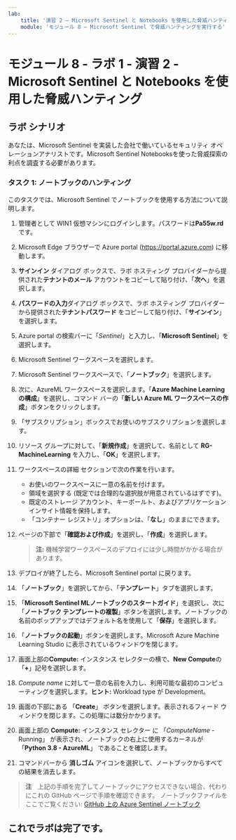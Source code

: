 ```yaml
---
lab:
    title: '演習 2 – Microsoft Sentinel と Notebooks を使用した脅威ハンティング'
    module: 'モジュール 8 – Microsoft Sentinel で脅威ハンティングを実行する'
---
```


# モジュール 8 - ラボ 1 - 演習 2 - Microsoft Sentinel と Notebooks を使用した脅威ハンティング

## ラボ シナリオ

あなたは、Microsoft Sentinel を実装した会社で働いているセキュリティ オペレーションアナリストです。Microsoft Sentinel Notebooksを使った脅威探索の利点を調査する必要があります。


### タスク 1: ノートブックのハンティング

このタスクでは、Microsoft Sentinel でノートブックを使用する方法について説明します。

1. 管理者として WIN1 仮想マシンにログインします。パスワードは**Pa55w.rd** です。  

2. Microsoft Edge ブラウザーで Azure portal (https://portal.azure.com) に移動します。

3. **サインイン** ダイアログ ボックスで、ラボ ホスティング プロバイダーから提供された**テナントのメール** アカウントをコピーして貼り付け、「**次へ**」を選択します。

4. **パスワードの入力**ダイアログ ボックスで、ラボ ホスティング プロバイダーから提供された**テナントパスワード** をコピーして貼り付け、「**サインイン**」を選択します。

5. Azure portal の検索バーに「*Sentinel*」と入力し、「**Microsoft Sentinel**」を選択します。

6. Microsoft Sentinel ワークスペースを選択します。

7. Microsoft Sentinel ワークスペースで、「**ノートブック**」を選択します。

8. 次に、AzureML ワークスペースを選択します。「**Azure Machine Learning の構成**」を選択し、コマンド バーの「**新しい Azure ML ワークスペースの作成**」ボタンをクリックします。

9. 「サブスクリプション」ボックスでお使いのサブスクリプションを選択します。

10. リソース グループに対して、「**新規作成**」を選択して、名前として **RG-MachineLearning** を入力し、「**OK**」を選択します。 

11.	ワークスペースの詳細 セクションで次の作業を行います。

    - お使いのワークスペースに一意の名前を付けます。
    - 領域を選択する (既定では合理的な選択肢が用意されているはずです)。
    - 既定のストレージ アカウント、キーボールト、およびアプリケーション インサイト情報を保持します。
    - 「コンテナー レジストリ」オプションは、「**なし**」のままにできます。

12.	ページの下部で「**確認および作成**」を選択し、「**作成**」を選択します。 

    >**注:** 機械学習ワークスペースのデプロイには少し時間がかかる場合があります。 

13.	デプロイが終了したら、Microsoft Sentinel portal に戻ります。

14. 「**ノートブック**」を選択してから、「**テンプレート**」タブを選択します。 

15. 「**Microsoft Sentinel MLノートブックのスタートガイド**」を選択し、次に「**ノートブック テンプレートの複製**」ボタンを選択します。ノートブックの名前のポップアップではデフォルト名を使用して「**保存**」を選択します。

16. 「**ノートブックの起動**」ボタンを選択します。Microsoft Azure Machine Learning Studio に表示されているウィンドウを閉じます。

17.	画面上部の**Compute:** インスタンス セレクターの横で、**New Compute**の「**+**」記号を選択します。

18.	*Compute name* に対して一意の名前を入力し、利用可能な最初のコンピューティングを選択します。**ヒント:** Workload type が Development。

19.	画面の下部にある 「**Create**」 ボタンを選択します。表示されるフィード ウィンドウを閉じます。この処理には数分かかります。

20.	画面上部の **Compute:** インスタンス セレクター に 「*ComputeName* - Running」 が表示され、ノートブックの右上に使用するカーネルが 「**Python 3.8 - AzureML**」 であることを確認します。

21. コマンドバーから **消しゴム** アイコンを選択して、ノートブックからすべての結果を消去します。

>**注**　上記の手順を完了してノートブックにアクセスできない場合、代わりにこれの GitHub ページで手順を確認できます。  ノートブックファイルをここでご覧ください: [GitHub 上の Azure Sentinel ノートブック](https://github.com/Azure/Azure-Sentinel-Notebooks/blob/8122bca32387d60a8ee9c058ead9d3ab8f4d61e6/A%20Getting%20Started%20Guide%20For%20Azure%20Sentinel%20ML%20Notebooks.ipynb) 

## これでラボは完了です。
